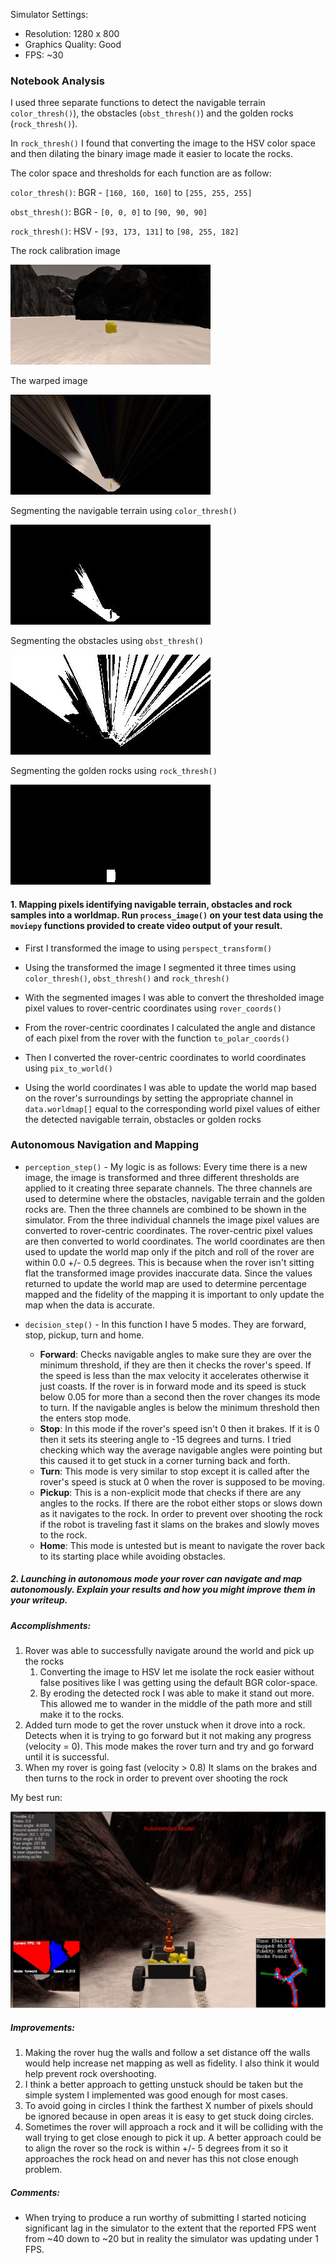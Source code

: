 
[//]: # (Image References)

[image1]: ./misc/rover_image.jpg
[image2]: ./calibration_images/example_rock1.jpg
[image3]: ./misc/warped.jpg 
[image4]: ./misc/threshed.jpg
[image5]: ./misc/obstacle_threshed.jpg
[image6]: ./misc/rock_threshed.jpg
[image7]: ./misc/best_run.jpg


Simulator Settings: 
* Resolution: 1280 x 800
* Graphics Quality: Good
* FPS: ~30

### Notebook Analysis

I used three separate functions to detect the navigable terrain `color_thresh()`), 
the obstacles (`obst_thresh()`) and the golden rocks (`rock_thresh()`).

In `rock_thresh()` I found that converting the image to the HSV color space and 
then dilating the binary image made it easier to locate the rocks. 

The color space and thresholds for each function are as follow:

`color_thresh()`: BGR - `[160, 160, 160]` to `[255, 255, 255]`

`obst_thresh()`: BGR - `[0, 0, 0]` to `[90, 90, 90]`

`rock_thresh()`: HSV - `[93, 173, 131]` to `[98, 255, 182]`

The rock calibration image

![alt text][image2]

The warped image

![alt text][image3]

Segmenting the navigable terrain using `color_thresh()`

![alt text][image4]

Segmenting the obstacles using `obst_thresh()`

![alt text][image5]

Segmenting the golden rocks using `rock_thresh()`

![alt text][image6]

#### 1. Mapping pixels identifying navigable terrain, obstacles and rock samples into a worldmap.  Run `process_image()` on your test data using the `moviepy` functions provided to create video output of your result. 

* First I transformed the image to using `perspect_transform()`
 
* Using the transformed the image I segmented it three times using `color_thresh()`, `obst_thresh()` and `rock_thresh()`

* With the segmented images I was able to convert the thresholded image pixel values to rover-centric coordinates using `rover_coords()`

* From the rover-centric coordinates I calculated the angle and distance of each pixel from the rover with the function `to_polar_coords()`

* Then I converted the rover-centric coordinates to world coordinates using `pix_to_world()`

* Using the world coordinates I was able to update the world map based on the rover's surroundings by setting the appropriate channel in `data.worldmap[]` equal to the corresponding world pixel values of either the detected navigable terrain,  obstacles or golden rocks


### Autonomous Navigation and Mapping
* `perception_step()` - My logic is as follows: Every time there is a new image, the image is transformed 
and three different thresholds are applied to it creating three separate channels. The three channels are 
used to determine where the obstacles, navigable terrain and the golden rocks are. Then the three channels 
are combined to be shown in the simulator. From the three individual channels the image pixel values are 
converted to rover-centric coordinates. The rover-centric pixel values are then converted to world 
coordinates. The world coordinates are then used to update the world map only if the pitch and roll of the 
rover are within 0.0 +/- 0.5 degrees. This is because when the rover isn't sitting flat the transformed 
image provides inaccurate data. Since the values returned to update the world map are used to determine 
percentage mapped and the fidelity of the mapping it is important to only update the map when the data is 
accurate. 

* `decision_step()` - In this function I have 5 modes. They are forward, stop, pickup, turn and home. 
  * **Forward**: Checks navigable angles to make sure they are over the minimum threshold, if they are then it
     checks the rover's speed. If the speed is less than the max velocity it accelerates otherwise it just 
     coasts. If the rover is in forward mode and its speed is stuck below 0.05 for more than a second then
      the rover changes its mode to turn. If the navigable angles is below the minimum threshold then the 
      enters stop mode.  
  * **Stop**: In this mode if the rover's speed isn't 0 then it brakes. If it is 0 then it sets its steering
  angle to -15 degrees and turns. I tried checking which way the average navigable angles were pointing but
  this caused it to get stuck in a corner turning back and forth.  
  * **Turn**: This mode is very similar to stop except it is called after the rover's speed is stuck at 0 when
  the rover is supposed to be moving.  
  * **Pickup**: This is a non-explicit mode that checks if there are any angles to the rocks. If there are the
  robot either stops or slows down as it navigates to the rock. In order to prevent over shooting the rock if 
  the robot is traveling fast it slams on the brakes and slowly moves to the rock.
  * **Home**: This mode is untested but is meant to navigate the rover back to its starting place while avoiding
  obstacles.

##### 2. Launching in autonomous mode your rover can navigate and map autonomously.  Explain your results and how you might improve them in your writeup.  

##### Accomplishments:
 1) Rover was able to successfully navigate around the world and pick up the rocks  
    1) Converting the image to HSV let me isolate the rock easier without false positives like I was getting using 
  the default BGR color-space.  
    1) By eroding the detected rock I was able to make it stand out more. This allowed me to wander in the middle
  of the path more and still make it to the rocks.  
 2) Added turn mode to get the rover unstuck when it drove into a rock. Detects when it is trying to go forward 
 but it not making any progress (velocity = 0). This mode makes the rover turn and try and go forward until it is
 successful.
 3) When my rover is going fast (velocity > 0.8) It slams on the brakes and then turns to the rock in order to
 prevent over shooting the rock
 
 My best run:
 
 ![alt text][image7]

##### Improvements: 
1) Making the rover hug the walls and follow a set distance off the walls would help increase net mapping as
well as fidelity. I also think it would help prevent rock overshooting. 
2) I think a better approach to getting unstuck should be taken but the simple system I implemented was good
enough for most cases.
3) To avoid going in circles I think the farthest X number of pixels should be ignored because in open areas 
it is easy to get stuck doing circles.
4) Sometimes the rover will approach a rock and it will be colliding with the wall trying to get close enough
to pick it up. A better approach could be to align the rover so the rock is within +/- 5 degrees from it so it
approaches the rock head on and never has this not close enough problem.

##### Comments:
* When trying to produce a run worthy of submitting I started noticing significant lag in the simulator to the
extent that the reported FPS went from ~40 down to ~20 but in reality the simulator was updating under 1 FPS. 



